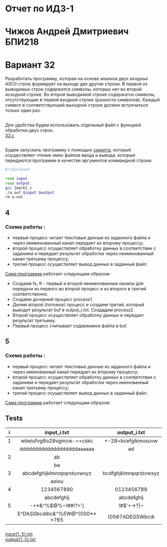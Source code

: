 # Отчет по ИДЗ-1
# Чижов Андрей Дмитриевич БПИ218
# Вариант 32
Разработать программу, которая на основе анализа двух входных
ASCII-строк формирует на выходе две другие строки. В первой из
выводимых строк содержатся символы, которых нет во второй исходной строке. Во второй выводимой строке содержатся символы,
отсутствующие в первой входной строке (разности символов).
Каждый символ в соответствующей выходной строке должен встречаться только один раз.
## 
Для удобства будем использовать отдельный файл с функцией обработки двух строк. \
[32.c](32.c)
##
Будем запускать программу с помощью [скрипта](run.sh), который осуществляет чтение имен файлов ввода и вывода, которые передаются программе в качестве аргументов коммандной строки.
```bash
#!/bin/bash

read input
read output
gcc {mark}.c
./a.out $input $output
rm a.out
```
## 4
### Схема работы :
* первый процесс читает текстовые данные из заданного файла
и через неименованный канал передает их второму процессу;
* второй процесс осуществляет обработку данных в соответствии
с заданием и передает результат обработки через неименованный канал третьему процессу;
* третий процесс осуществляет вывод данных в заданный файл.

[Сама программа](4.c) работает следующим образом:
* Создаем fs, ft - первый и второй неименованные каналы для передачи из первого во второй процесс и из второго в третий соответственно.
* Создаем дочерний процесс process1.
* Делим второй (потомок) процесс и создаем третий, который выводит результат buf в output_i.txt. Создадим process2.
* Второй процесс осуществляет обработку данных и передает результат третьему.
* Первый процесс считывает содержимое файла в buf.

## 5
### Схема работы :
* первый процесс читает текстовые данные из заданного файла
и через именованный канал передает их второму процессу;
* второй процесс осуществляет обработку данных в соответствии
с заданием и передает результат обработки через именованный
канал третьему процессу;
* третий процесс осуществляет вывод данных в заданный файл.

[Сама программа](5.c) работает следующим образом:


## Tests
| i | input_i.txt          | output_i.txt         |
|-----------------|:---------------:|:---------------:|
| 1| wbeiufvg8o28vgmcw-=+cskc  | +-28=bcefgikmosuvw |
| | dddddddddddddddddddaaaaaa | ad|
| 2  |  ab   |     |
|    |   ba  |     |
| 3 | abcdefghijklmnopqrstuvwxyz | bcdfghjklmnpqrstvwxyz |
|   | aeiou  |   |
| 4  |1234567890  | 0123456789|
|    | abcdefghij  | abcdefghij |
| 5 | -+*&^%$@%~!##!?>']  |  !#$'+->?]~|
|   |  E^DA*SGbcdibc&^%EW@^*(000** *765 | (0567ADEGSWbcdi |
###
[input{1..5}.txt](input) \
[output{1..5}.txt](output)
